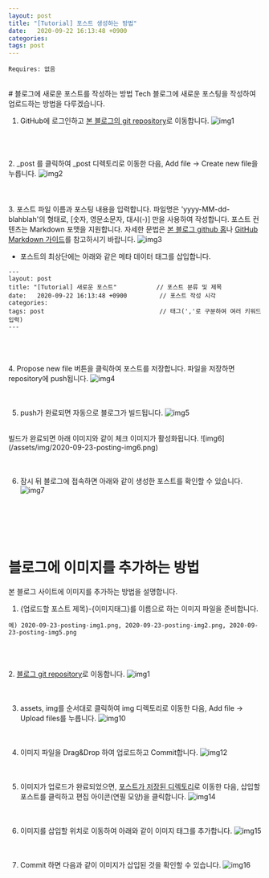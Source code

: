 ```yaml
---
layout: post
title: "[Tutorial] 포스트 생성하는 방법"
date:   2020-09-22 16:13:48 +0900
categories:
tags: post
---
```


```
Requires: 없음
```
<br/>
# 블로그에 새로운 포스트를 작성하는 방법
Tech 블로그에 새로운 포스팅을 작성하여 업로드하는 방법을 다루겠습니다. 

1. GitHub에 로그인하고 [본 블로그의 git repository](https://github.com/GCGenome-LIMS/gcgenome-lims.github.io/)로 이동합니다.
![img1](/assets/img/2020-09-23-posting-img1.png)

<br/><br/><br/>
2. _post 를 클릭하여 _post 디렉토리로 이동한 다음, Add file -> Create new file을 누릅니다.
![img2](/assets/img/2020-09-23-posting-img2.png)  
<br/><br/><br/>
3. 포스트 파일 이름과 포스팅 내용을 입력합니다. 파일명은 'yyyy-MM-dd-blahblah'의 형태로, [숫자, 영문소문자, 대시(-)] 만을 사용하여 작성합니다.
포스트 컨텐츠는 Markdown 포맷을 지원합니다. 자세한 문법은 [본 블로그 github 홈](https://github.com/sayaya1090/gcgenome-lims.github.io)나 [GitHub Markdown 가이드](https://guides.github.com/features/mastering-markdown/)를 참고하시기 바랍니다.
![img3](/assets/img/2020-09-23-posting-img3.png)
  - 포스트의 최상단에는 아래와 같은 메타 데이터 태그를 삽입합니다.
```
---
layout: post
title: "[Tutorial] 새로운 포스트"           // 포스트 분류 및 제목
date:   2020-09-22 16:13:48 +0900         // 포스트 작성 시각
categories:
tags: post                                // 태그(','로 구분하여 여러 키워드 입력)
---
```
<br/><br/><br/>
4. Propose new file 버튼을 클릭하여 포스트를 저장합니다. 파일을 저장하면 repository에 push됩니다.
![img4](/assets/img/2020-09-23-posting-img4.png)
<br/><br/><br/>

5. push가 완료되면 자동으로 블로그가 빌드됩니다.
![img5](/assets/img/2020-09-23-posting-img5.png) 
<br/>
빌드가 완료되면 아래 이미지와 같이 체크 이미지가 활성화됩니다.
![img6](/assets/img/2020-09-23-posting-img6.png)
<br/><br/><br/>

6. 잠시 뒤 블로그에 접속하면 아래와 같이 생성한 포스트를 확인할 수 있습니다.
![img7](/assets/img/2020-09-23-posting-img7.png)
<br/><br/><br/><br/><br/><br/>

# 블로그에 이미지를 추가하는 방법
본 블로그 사이트에 이미지를 추가하는 방법을 설명합니다.

1. {업로드할 포스트 제목}-{이미지태그}를 이름으로 하는 이미지 파일을 준비합니다.
```
예) 2020-09-23-posting-img1.png, 2020-09-23-posting-img2.png, 2020-09-23-posting-img5.png
```
<br/><br/><br/>
2. [블로그 git repository](https://github.com/GCGenome-LIMS/gcgenome-lims.github.io/)로 이동합니다.
![img1](/assets/img/2020-09-23-posting-img1.png)
<br/><br/><br/>

3. assets, img를 순서대로 클릭하여 img 디렉토리로 이동한 다음, Add file -> Upload files를 누릅니다.
![img10](/assets/img/2020-09-23-posting-img10.png)
<br/><br/><br/>

4. 이미지 파일을 Drag&Drop 하여 업로드하고 Commit합니다.
![img12](/assets/img/2020-09-23-posting-img12.png)
<br/><br/><br/>

5. 이미지가 업로드가 완료되었으면, [포스트가 저장된 디렉토리](https://github.com/GCGenome-LIMS/gcgenome-lims.github.io/tree/master/_posts)로 이동한 다음, 삽입할 포스트를 클릭하고 편집 아이콘(연필 모양)을 클릭합니다.
![img14](/assets/img/2020-09-23-posting-img14.png)
<br/><br/><br/>

6. 이미지를 삽입할 위치로 이동하여 아래와 같이 이미지 태그를 추가합니다.
![img15](/assets/img/2020-09-23-posting-img15.png)
<br/><br/><br/>

7. Commit 하면 다음과 같이 이미지가 삽입된 것을 확인할 수 있습니다.
![img16](/assets/img/2020-09-23-posting-img16.png)


